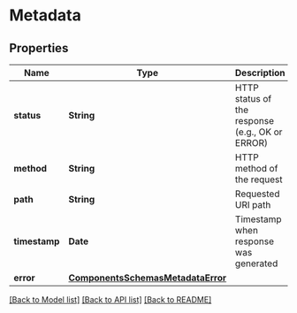 # Metadata

## Properties
Name | Type | Description | Notes
------------ | ------------- | ------------- | -------------
**status** | **String** | HTTP status of the response (e.g., OK or ERROR) | [optional] 
**method** | **String** | HTTP method of the request | [optional] 
**path** | **String** | Requested URI path | [optional] 
**timestamp** | **Date** | Timestamp when response was generated | [optional] 
**error** | [**ComponentsSchemasMetadataError**](ComponentsSchemasMetadataError.md) |  | [optional] 

[[Back to Model list]](../README.md#documentation-for-models) [[Back to API list]](../README.md#documentation-for-api-endpoints) [[Back to README]](../README.md)


